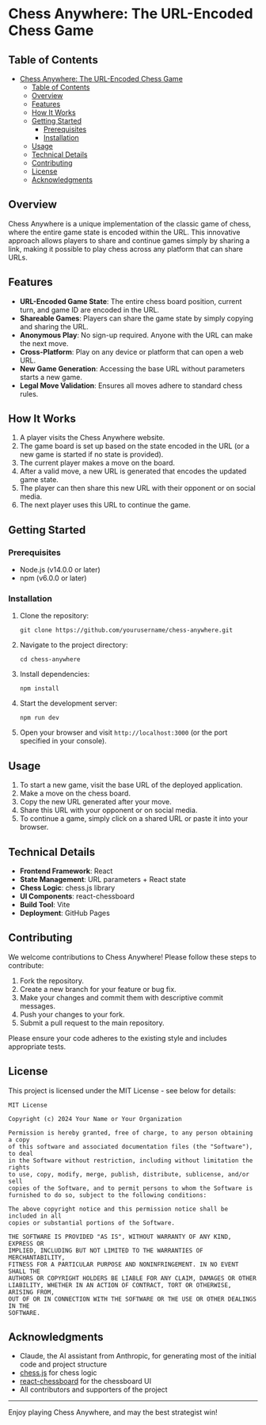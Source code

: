 # Chess Anywhere: The URL-Encoded Chess Game

## Table of Contents
- [Chess Anywhere: The URL-Encoded Chess Game](#chess-anywhere-the-url-encoded-chess-game)
  - [Table of Contents](#table-of-contents)
  - [Overview](#overview)
  - [Features](#features)
  - [How It Works](#how-it-works)
  - [Getting Started](#getting-started)
    - [Prerequisites](#prerequisites)
    - [Installation](#installation)
  - [Usage](#usage)
  - [Technical Details](#technical-details)
  - [Contributing](#contributing)
  - [License](#license)
  - [Acknowledgments](#acknowledgments)

## Overview

Chess Anywhere is a unique implementation of the classic game of chess, where the entire game state is encoded within the URL. This innovative approach allows players to share and continue games simply by sharing a link, making it possible to play chess across any platform that can share URLs.

## Features

- **URL-Encoded Game State**: The entire chess board position, current turn, and game ID are encoded in the URL.
- **Shareable Games**: Players can share the game state by simply copying and sharing the URL.
- **Anonymous Play**: No sign-up required. Anyone with the URL can make the next move.
- **Cross-Platform**: Play on any device or platform that can open a web URL.
- **New Game Generation**: Accessing the base URL without parameters starts a new game.
- **Legal Move Validation**: Ensures all moves adhere to standard chess rules.

## How It Works

1. A player visits the Chess Anywhere website.
2. The game board is set up based on the state encoded in the URL (or a new game is started if no state is provided).
3. The current player makes a move on the board.
4. After a valid move, a new URL is generated that encodes the updated game state.
5. The player can then share this new URL with their opponent or on social media.
6. The next player uses this URL to continue the game.

## Getting Started

### Prerequisites

- Node.js (v14.0.0 or later)
- npm (v6.0.0 or later)

### Installation

1. Clone the repository:
   ```
   git clone https://github.com/yourusername/chess-anywhere.git
   ```

2. Navigate to the project directory:
   ```
   cd chess-anywhere
   ```

3. Install dependencies:
   ```
   npm install
   ```

4. Start the development server:
   ```
   npm run dev
   ```

5. Open your browser and visit `http://localhost:3000` (or the port specified in your console).

## Usage

1. To start a new game, visit the base URL of the deployed application.
2. Make a move on the chess board.
3. Copy the new URL generated after your move.
4. Share this URL with your opponent or on social media.
5. To continue a game, simply click on a shared URL or paste it into your browser.

## Technical Details

- **Frontend Framework**: React
- **State Management**: URL parameters + React state
- **Chess Logic**: chess.js library
- **UI Components**: react-chessboard
- **Build Tool**: Vite
- **Deployment**: GitHub Pages

## Contributing

We welcome contributions to Chess Anywhere! Please follow these steps to contribute:

1. Fork the repository.
2. Create a new branch for your feature or bug fix.
3. Make your changes and commit them with descriptive commit messages.
4. Push your changes to your fork.
5. Submit a pull request to the main repository.

Please ensure your code adheres to the existing style and includes appropriate tests.

## License

This project is licensed under the MIT License - see below for details:

```
MIT License

Copyright (c) 2024 Your Name or Your Organization

Permission is hereby granted, free of charge, to any person obtaining a copy
of this software and associated documentation files (the "Software"), to deal
in the Software without restriction, including without limitation the rights
to use, copy, modify, merge, publish, distribute, sublicense, and/or sell
copies of the Software, and to permit persons to whom the Software is
furnished to do so, subject to the following conditions:

The above copyright notice and this permission notice shall be included in all
copies or substantial portions of the Software.

THE SOFTWARE IS PROVIDED "AS IS", WITHOUT WARRANTY OF ANY KIND, EXPRESS OR
IMPLIED, INCLUDING BUT NOT LIMITED TO THE WARRANTIES OF MERCHANTABILITY,
FITNESS FOR A PARTICULAR PURPOSE AND NONINFRINGEMENT. IN NO EVENT SHALL THE
AUTHORS OR COPYRIGHT HOLDERS BE LIABLE FOR ANY CLAIM, DAMAGES OR OTHER
LIABILITY, WHETHER IN AN ACTION OF CONTRACT, TORT OR OTHERWISE, ARISING FROM,
OUT OF OR IN CONNECTION WITH THE SOFTWARE OR THE USE OR OTHER DEALINGS IN THE
SOFTWARE.
```

## Acknowledgments

- Claude, the AI assistant from Anthropic, for generating most of the initial code and project structure
- [chess.js](https://github.com/jhlywa/chess.js) for chess logic
- [react-chessboard](https://github.com/Clariity/react-chessboard) for the chessboard UI
- All contributors and supporters of the project

---

Enjoy playing Chess Anywhere, and may the best strategist win!